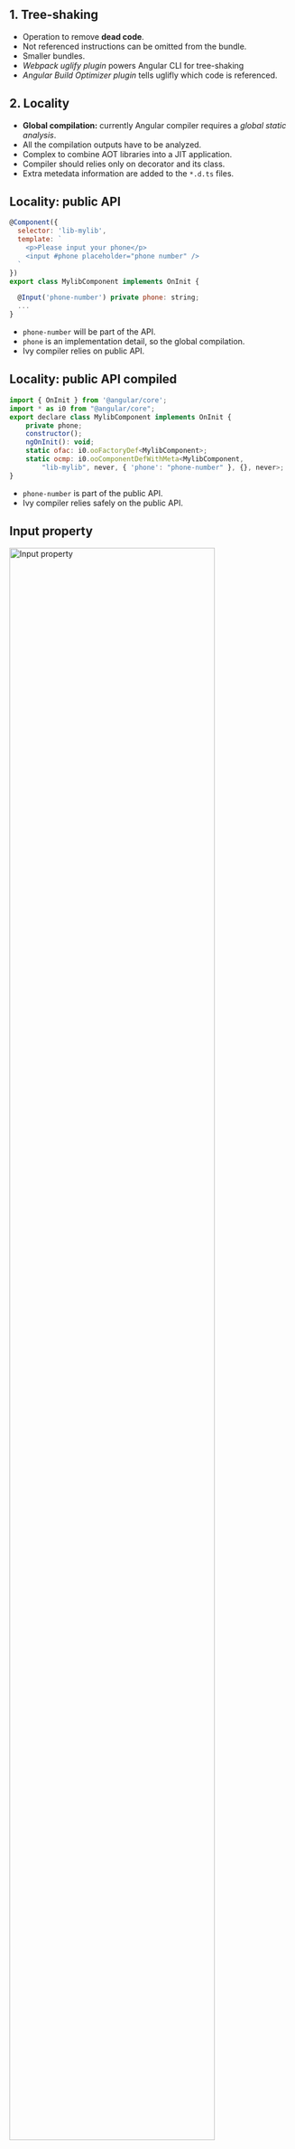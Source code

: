 ## 1. Tree-shaking

- Operation to remove **dead code**.
- Not referenced instructions can be omitted from the bundle.
- Smaller bundles.
- *Webpack uglify plugin* powers Angular CLI for tree-shaking
- *Angular Build Optimizer plugin* tells uglifly which code is referenced.


## 2. Locality

- **Global compilation:** currently Angular compiler requires a *global static analysis*.
- All the compilation outputs have to be analyzed.
- Complex to combine AOT libraries into a JIT application.
- Compiler should relies only on decorator and its class.
- Extra metedata information are added to the `*.d.ts` files.


## Locality: public API

```javascript
@Component({
  selector: 'lib-mylib',
  template: `
    <p>Please input your phone</p>
    <input #phone placeholder="phone number" />
  `
})
export class MylibComponent implements OnInit {

  @Input('phone-number') private phone: string;
  ...
}
```

- `phone-number` will be part of the API.
- `phone` is an implementation detail, so the global compilation.
- Ivy compiler relies on public API.


## Locality: public API compiled

```javascript
import { OnInit } from '@angular/core';
import * as i0 from "@angular/core";
export declare class MylibComponent implements OnInit {
    private phone;
    constructor();
    ngOnInit(): void;
    static ofac: i0.ooFactoryDef<MylibComponent>;
    static ocmp: i0.ooComponentDefWithMeta<MylibComponent,
        "lib-mylib", never, { 'phone': "phone-number" }, {}, never>;
}
```

- `phone-number` is part of the public API.
- Ivy compiler relies safely on the public API.


## Input property

<img src="images/input-property.png" alt="Input property" width="85%"/>


## 3. Incremental compilation

- `ng build prod` runs `tsc` and `ngc` which generates `ngfactories` for templates.
- `ngc` compiles *application libraries* as well.
- **Incremental compilation** enables libraries to be compiled and deployed on npm.


## 4. Ivy flexibility

- If new *features* are introduced in Angular
  - new *instructions* are implemented in the set.
- Ivy is easier to be extended.
- Ivy is the foundation to have Angular more optimizable and extendable.
